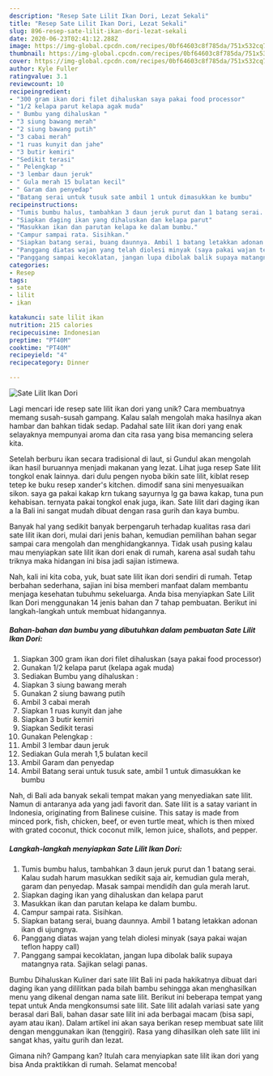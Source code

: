 ```yaml
---
description: "Resep Sate Lilit Ikan Dori, Lezat Sekali"
title: "Resep Sate Lilit Ikan Dori, Lezat Sekali"
slug: 896-resep-sate-lilit-ikan-dori-lezat-sekali
date: 2020-06-23T02:41:12.288Z
image: https://img-global.cpcdn.com/recipes/0bf64603c8f785da/751x532cq70/sate-lilit-ikan-dori-foto-resep-utama.jpg
thumbnail: https://img-global.cpcdn.com/recipes/0bf64603c8f785da/751x532cq70/sate-lilit-ikan-dori-foto-resep-utama.jpg
cover: https://img-global.cpcdn.com/recipes/0bf64603c8f785da/751x532cq70/sate-lilit-ikan-dori-foto-resep-utama.jpg
author: Kyle Fuller
ratingvalue: 3.1
reviewcount: 10
recipeingredient:
- "300 gram ikan dori filet dihaluskan saya pakai food processor"
- "1/2 kelapa parut kelapa agak muda"
- " Bumbu yang dihaluskan "
- "3 siung bawang merah"
- "2 siung bawang putih"
- "3 cabai merah"
- "1 ruas kunyit dan jahe"
- "3 butir kemiri"
- "Sedikit terasi"
- " Pelengkap "
- "3 lembar daun jeruk"
- " Gula merah 15 bulatan kecil"
- " Garam dan penyedap"
- "Batang serai untuk tusuk sate ambil 1 untuk dimasukkan ke bumbu"
recipeinstructions:
- "Tumis bumbu halus, tambahkan 3 daun jeruk purut dan 1 batang serai. Kalau sudah harum masukkan sedikit saja air, kemudian gula merah, garam dan penyedap. Masak sampai mendidih dan gula merah larut."
- "Siapkan daging ikan yang dihaluskan dan kelapa parut"
- "Masukkan ikan dan parutan kelapa ke dalam bumbu."
- "Campur sampai rata. Sisihkan."
- "Siapkan batang serai, buang daunnya. Ambil 1 batang letakkan adonan ikan di ujungnya."
- "Panggang diatas wajan yang telah diolesi minyak (saya pakai wajan teflon happy call)"
- "Panggang sampai kecoklatan, jangan lupa dibolak balik supaya matangnya rata. Sajikan selagi panas."
categories:
- Resep
tags:
- sate
- lilit
- ikan

katakunci: sate lilit ikan 
nutrition: 215 calories
recipecuisine: Indonesian
preptime: "PT40M"
cooktime: "PT40M"
recipeyield: "4"
recipecategory: Dinner

---
```



![Sate Lilit Ikan Dori](https://img-global.cpcdn.com/recipes/0bf64603c8f785da/751x532cq70/sate-lilit-ikan-dori-foto-resep-utama.jpg)

Lagi mencari ide resep sate lilit ikan dori yang unik? Cara membuatnya memang susah-susah gampang. Kalau salah mengolah maka hasilnya akan hambar dan bahkan tidak sedap. Padahal sate lilit ikan dori yang enak selayaknya mempunyai aroma dan cita rasa yang bisa memancing selera kita.

Setelah berburu ikan secara tradisional di laut, si Gundul akan mengolah ikan hasil buruannya menjadi makanan yang lezat. Lihat juga resep Sate lilit tongkol enak lainnya. dari dulu pengen nyoba bikin sate lilit, kiblat resep tetep ke buku resep xander&#39;s kitchen. dimodif sana sini menyesuaikan sikon. saya ga pakai kakap krn tukang sayurnya lg ga bawa kakap, tuna pun kehabisan. ternyata pakai tongkol enak juga, ikan. Sate lilit dari daging ikan a la Bali ini sangat mudah dibuat dengan rasa gurih dan kaya bumbu.

Banyak hal yang sedikit banyak berpengaruh terhadap kualitas rasa dari sate lilit ikan dori, mulai dari jenis bahan, kemudian pemilihan bahan segar sampai cara mengolah dan menghidangkannya. Tidak usah pusing kalau mau menyiapkan sate lilit ikan dori enak di rumah, karena asal sudah tahu triknya maka hidangan ini bisa jadi sajian istimewa.


Nah, kali ini kita coba, yuk, buat sate lilit ikan dori sendiri di rumah. Tetap berbahan sederhana, sajian ini bisa memberi manfaat dalam membantu menjaga kesehatan tubuhmu sekeluarga. Anda bisa menyiapkan Sate Lilit Ikan Dori menggunakan 14 jenis bahan dan 7 tahap pembuatan. Berikut ini langkah-langkah untuk membuat hidangannya.

<!--inarticleads1-->

##### Bahan-bahan dan bumbu yang dibutuhkan dalam pembuatan Sate Lilit Ikan Dori:

1. Siapkan 300 gram ikan dori filet dihaluskan (saya pakai food processor)
1. Gunakan 1/2 kelapa parut (kelapa agak muda)
1. Sediakan  Bumbu yang dihaluskan :
1. Siapkan 3 siung bawang merah
1. Gunakan 2 siung bawang putih
1. Ambil 3 cabai merah
1. Siapkan 1 ruas kunyit dan jahe
1. Siapkan 3 butir kemiri
1. Siapkan Sedikit terasi
1. Gunakan  Pelengkap :
1. Ambil 3 lembar daun jeruk
1. Sediakan  Gula merah 1,5 bulatan kecil
1. Ambil  Garam dan penyedap
1. Ambil Batang serai untuk tusuk sate, ambil 1 untuk dimasukkan ke bumbu


Nah, di Bali ada banyak sekali tempat makan yang menyediakan sate lilit. Namun di antaranya ada yang jadi favorit dan. Sate lilit is a satay variant in Indonesia, originating from Balinese cuisine. This satay is made from minced pork, fish, chicken, beef, or even turtle meat, which is then mixed with grated coconut, thick coconut milk, lemon juice, shallots, and pepper. 

<!--inarticleads2-->

##### Langkah-langkah menyiapkan Sate Lilit Ikan Dori:

1. Tumis bumbu halus, tambahkan 3 daun jeruk purut dan 1 batang serai. Kalau sudah harum masukkan sedikit saja air, kemudian gula merah, garam dan penyedap. Masak sampai mendidih dan gula merah larut.
1. Siapkan daging ikan yang dihaluskan dan kelapa parut
1. Masukkan ikan dan parutan kelapa ke dalam bumbu.
1. Campur sampai rata. Sisihkan.
1. Siapkan batang serai, buang daunnya. Ambil 1 batang letakkan adonan ikan di ujungnya.
1. Panggang diatas wajan yang telah diolesi minyak (saya pakai wajan teflon happy call)
1. Panggang sampai kecoklatan, jangan lupa dibolak balik supaya matangnya rata. Sajikan selagi panas.


Bumbu Dihaluskan  Kuliner dari sate lilit Bali ini pada hakikatnya dibuat dari daging ikan yang dililitkan pada bilah bambu sehingga akan menghasilkan menu yang dikenal dengan nama sate lilit. Berikut ini beberapa tempat yang tepat untuk Anda mengkonsumsi sate lilit. Sate lilit adalah variasi sate yang berasal dari Bali, bahan dasar sate lilit ini ada berbagai macam (bisa sapi, ayam atau ikan). Dalam artikel ini akan saya berikan resep membuat sate lilit dengan menggunakan ikan (tenggiri). Rasa yang dihasilkan oleh sate lilit ini sangat khas, yaitu gurih dan lezat. 

Gimana nih? Gampang kan? Itulah cara menyiapkan sate lilit ikan dori yang bisa Anda praktikkan di rumah. Selamat mencoba!
